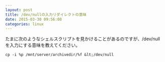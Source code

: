 ```yaml
---
layout: post
title: /dev/nullの入力リダイレクトの意味
date: 2015-03-30 09:56:08
categories: linux
---
```

<p>たまに次のようなシェルスクリプトを見かけることがあるのですが、/dev/nullを入力にする意味を教えてください。</p>

```
cp -i %p /mnt/server/archivedir/%f &lt;/dev/null
```
